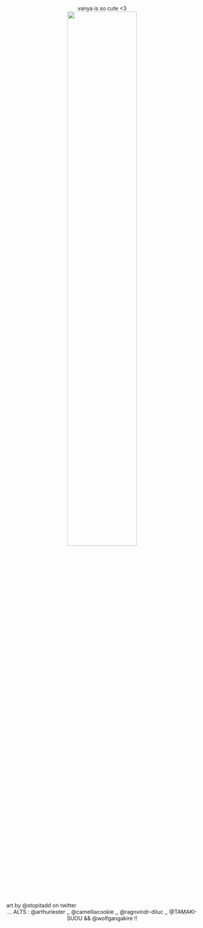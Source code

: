 <div align="center"> vanya is so cute <3</div>
<div align="center">
  <img width = "60%" src="https://i.pinimg.com/736x/0b/7d/d7/0b7dd749c83b5c5b1809a082cc2777c4.jpg">
</div>
art by @stopitadd on twitter

<div align="center">... ALTS : @arthurlester ,, @camelliacookie ,, @ragnvindr-diluc ,, @TAMAKI-SUOU && @wolfgangakire !!</div>
